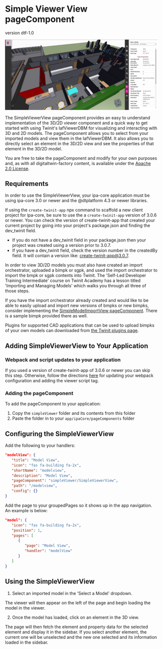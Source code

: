 # Simple Viewer View pageComponent
version dtf-1.0

![SimpleViewerView image](./img/pageComponent.jpg)

The SimpleViewerView pageComponent provides an easy to understand implementation of the 3D/2D viewer component and a quick way to get started with using Twinit's IafViewerDBM for visualizing and interacting with 3D and 2D models. The pageComponent allows you to select from your imported models and view them in the IafViewerDBM. It also allows you to directly select an element in the 3D/2D view and see the properties of that element in the 3D/2D model.

You are free to take the pageComponent and modify for your own purposes and, as with all digitaltwin-factory content, is available under the [Apache 2.0 License](../../LICENSE).

## Requirements

In order to use the SimpleViewerView, your ipa-core application must be using ipa-core 3.0 or newer and the @dtplatform 4.3 or newer libraries.

If using the ```create-twinit-app``` npx command to scaffold a new client project for ipa-core, be sure to use the a ```create-twinit-app``` version of 3.0.6 or newer. You can check the version of create-twinit-app that created your current project by going into your project's package.json and finding the dev_twinit field.

* If you do not have a dev_twinit field in your package.json then your project was created using a version prior to 3.0.7.
* If you have a dev_twinit field, check the version number in the createdBy field. It will contain a version like: create-twinit-app@3.0.7.

In order to view 3D/2D models you must also have created an import orchestrator, uploaded a bimpk or sgpk, and used the import orchestrator to import the bmpk or sgpk contents into Twinit. The 'Self-Led Developer Training Intermediate' course on Twinit Academy has a lesson titled 'Importing and Managing Models' which walks you through all three of those steps.

If you have the import orchestrator already created and would like to be able to easily upload and import new versions of bmpks or new bimpks, consider implementing the [SimpleModelImportView pageComponent](../modelImport/README.md). There is a sample bimpk provided there as well.

Plugins for supported CAD applications that can be used to upload bimpks of your own models can downloaded from [the Twinit plugins page](https://apps.invicara.com/ipaplugins/).

## Adding SimpleViewerView to Your Application

### Webpack and script updates to your application

If you used a version of create-twinit-app of 3.0.6 or newer you can skip this step. Otherwise, follow the directions [here](https://twinit.dev/docs/apis/viewer/IafViewerDBM) for updating your webpack configuration and adding the viewer script tag.

### Adding the pageComponent

To add the pageComponent to your application:

1. Copy the ```simpleViewer``` folder and its contents from this folder
2. Paste the folder in to your ```app/ipaCore/pageComponents``` folder

## Configuring the SimpleViewerView

Add the following to your handlers:

```json
"modelView": {
   "title": "Model View",
   "icon": "fas fa-building fa-2x",
   "shortName": "modelview",
   "description": "Model View",
   "pageComponent": "simpleViewer/SimpleViewerView",
   "path": "/modelview",
   "config": {}
}
```

Add the page to your groupedPages so it shows up in the app navigation. An example is below:

```json
"model": {
   "icon": "fas fa-building fa-2x",
   "position": 1,
   "pages": [
      {
         "page": "Model View",
         "handler": "modelView"
      }
   ]
}
```

## Using the SimpleViewerView

1. Select an imported model in the 'Select a Model' dropdown.

The viewer will then appear on the left of the page and begin loading the model in the viewer.

2. Once the model has loaded, click on an element in the 3D view.

The page will then fetch the element and property data for the selected element and display it in the sidebar. If you select another element, the current one will be unselected and the new one selected and its information loaded in the sidebar.